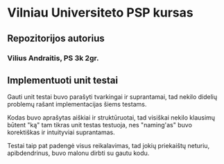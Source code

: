 # Vilniau Universiteto PSP kursas

## Repozitorijos autorius
### Vilius Andraitis, PS 3k 2gr.

## Implementuoti unit testai

Gauti unit testai buvo parašyti tvarkingai ir suprantamai, tad nekilo didelių problemų rašant implementacijas šiems testams.

Kodas buvo aprašytas aiškiai ir struktūruotai, tad visiškai nekilo klausimų būtent "ką" tam tikras unit testas testuoja, nes "naming'as" buvo korektiškas ir intuityviai suprantamas.

Testai taip pat padengė visus reikalavimas, tad jokių priekaištų neturiu, apibdendrinus, buvo malonu dirbti su gautu kodu.

